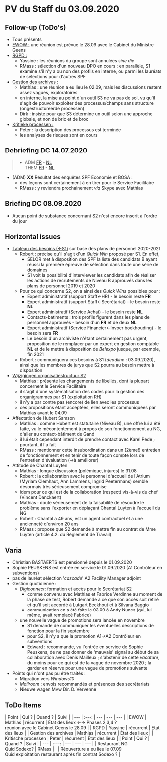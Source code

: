 <link rel="stylesheet" href="https://newdevprojects.github.io/S2/S2.css">
<link rel="stylesheet" href="S2.css">


# PV du Staff du 03.09.2020

## Follow-up (ToDo's)

* Tous présents
* <u>EWOW :</u> une réunion est prévue le 28.09 avec le Cabinet du Ministre Geens
* <u>RGPD :</u>
    * Yassine : les réunions du groupe sont annulées *sine die* 
    * RMass : sélection d'un nouveau DPO en cours ; en parallèle, S1 examine s'il n'y a ou non des profils en interne, ou parmi les lauréats de sélections pour d'autres SPF
* <u>Gestion des archives :</u> 
    * Mathias : une réunion a eu lieu le 02.09, mais les discussions restent assez vagues, exploratoires
    * en interne, la mise au point d'un outil S3 ne va pas de soi, vu qu'il s'agit de pouvoir exploiter des processus/champs sans structure (ongestructureerde processen)
    * Dirk : insiste pour que S3 détermine un outil selon une approche globale, et non de bric et de broc
* <u>Kritieke processen :</u>
    * Peter : la description des processus est terminée
    * les analyses de risques sont en cours 

## Debriefing DC 14.07.2020

> * ADM [FR](https://newdevprojects.github.io/S2/Staff/20200714_Adm_FR.pdf) - [NL](https://newdevprojects.github.io/S2/Staff/20200714_Adm_NL.pdf)<br>THEM [FR](https://newdevprojects.github.io/S2/Staff/20200714_Them_FR.pdf) - [NL](https://newdevprojects.github.io/S2/Staff/20200714_Them_NL.pdf)

* (ADM) <b>XX</b> Résultat des enquêtes SPF Economie et BOSA : 
    * des leçons sont certainement à en tirer pour le Service Facilitaire
    * RMass : y reviendra prochainement *via* Skype avec Mathias

## Briefing DC 08.09.2020

* Aucun point de substance concernant S2 n'est encore inscrit à l'ordre du jour

## Horizontal issues

* [Tableau des besoins (&larr;S1)](Besoins_B_Aperçu_postes_PP2020_2021.pdf) sur base des plans de personnel 2020-2021
    * Robert : précise qu'il s'agit d'un *Quick Win* proposé par S1. En effet,
        * SELOR met à disposition des SPF la liste des candidats B ayant réussi la première épreuve de sélection dans toute une série de domaines
        * S1 voit la possibilité d'interviewer les candidats afin de réaliser les actions de recrutements de Niveau B approuvés dans les plans de personnel 2019 et 2020
    * Pour ce qui concerne S2, on a ainsi des *Quick Wins* possibles pour :
        * Expert administratif (support Staff&#8592;HR) - le besoin reste <b>FR</b>
        * Expert administratif (support Staff&#8592;Secrétariat) - le besoin reste <b>NL</b>
        * Expert administratif (Service Achat) - le besoin reste <b>NL</b>
        * Contacts-batiments : trois profils figurent dans les plans de personnel approuvés - besoin d'un <b>FR</b> et de deux <b>NL</b>
        * Expert administratif (Service Financier&#8592;Invoer boekhouding) - le besoin sera <b>FR</b>
        * Le besoin d'un archiviste n'étant certainement pas urgent, proposition de le remplacer par un expert en gestion comptable <b>NL</b> et de le mettre à disposition de *Belexpo* jusque, par exemple, fin 2021
    * Robert : communiquera ces besoins à S1 (*deadline* : 03.09.2020), ainsi que les membres de jurys que S2 pourra au besoin mettre à disposition
* [Wijzigingen organisatiestructuur S2](Voorstel_MLenaerts_V2_Organisatiestructuur_S2.xls)
    * Mathias : présente les changements de libellés, dont la plupart concernent le Service Facilitaire
    * il s'agit d'une systématisation des codes pour la gestion des organigrammes par S1 (exploitation RH)
    * il n'y a par contre pas (encore) de lien avec les processus
    * ces propositions étant acceptées, elles seront communiquées par Mathias avant le 04.09
* Affectation de Hubert Samson
    * Mathias : comme Hubert est statutaire (Niveau B), une offre lui a été faite, vu le mécontentement à propos de son fonctionnement au NG, d'aller au contact-bâtiment de Gand
    * il lui était cependant interdit de prendre contact avec Karel Pede ; pourtant, il l'a fait
    * RMass : mentionner cette insubordination dans un (2ème!) entretien de fonctionnement et en tenir de toute façon compte lors de l'entretien d'évaluation (&#8594;à améliorer)
* Attitude de Chantal Luyten
    * Mathias : longue discussion (polémique, injures) le 31.08
    * Robert : la collaboration avec le personnel d'accueil de l'Atrium (Myriam Clemhaut, Ann Lammens, Ingrid Peetermans) semble désormais très sérieusement compromise
    * idem pour ce qui est de la collaboration (respect) vis-à-vis du chef (Vincent Danckaert)
    * Mathias : doute sérieusement de la faisabilité de résoudre le problème sans l'exporter en déplaçant Chantal Luyten à l'accueil du NG
    * Robert : Chantal a 49 ans, est un agent contractuel et a une ancienneté d'environ 20 ans
    * RMass : propose que S2 demande à mettre fin au contrat de Mme Luyten (article 4.2. du Règlement de Travail)

## Varia

* Christian BASTAERTS est pensionné depuis le 01.09.2020
* Sophie PEUSKENS est entrée en service le 01.09.2020 (A1 Contrôleur en subventions)
* pas de lauréat sélection '*cascade*' A2 Facility Manager adjoint
* Gestion quotidienne :
    * *Digiconnect*: formation et accès pour le Secrétariat S2
		* comme convenu avec Mathias et Fabrice Verdinne au moment de la phase de test, Robert demande à ce que son accès soit retiré et qu'il soit accordé à Lutgart Eeckhout et à Silvana Baggio
        * communication en a été faite le 03.09 à Andy Nunes (qui, lui-même, avait remplacé Fabrice)
    * une nouvelle vague de promotions sera lancée en novembre
        * S1 demande de communiquer les éventuelles descriptions de fonction pour la fin septembre
        * pour S2, il n'y a que la promotion A1&#8594;A2 Contrôleur en subventions
        * Edward : recommande, vu l'entrée en service de Sophie Peuskens, de ne pas donner de 'mauvais' signal au début de sa collaboration avec Denis Mailleux ; s'abstenir de cette *vacature*, du moins pour ce qui est de la vague de novembre 2020 ; la garder en réserve pour une vague de promotions suivante
* Points qui n'ont pas pu être traités : 
	* Migration vers *Windows10*
	* *Mailroom* : envois recommandés et présences des secrétariats
    * Nieuwe wagen Mvw Dir. D. Vervenne

## ToDo Items

| Point | Qui ? | Quand ? | Suivi |
| --- | :---: | --- | --- | --- |
| EWOW | Mathias | récurrent | &Eacute;tat des lieux &#8592;&#8594; Phases 2,3,4 ?<br>réunion avec le Cabinet Geens le 28.09 |
| RGPD | Yassine | récurrent | &Eacute;tat des lieux |
| Gestion des archives | Mathias | récurrent | &Eacute;tat des lieux |
| Kritische processen | Peter | récurrent | &Eacute;tat des lieux |
| Point | Qui ? | Quand ? | Suivi |
| --- | :---: | --- | --- | --- |
| Restaurant NG<br>Quid Sodexo? | RMass | &nbsp; | Réouverture a eu lieu le 07.09<br>Quid exploitation restaurant après fin contrat Sodexo ? |

